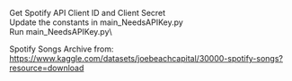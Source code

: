 Get Spotify API Client ID and Client Secret\
Update the constants in main_NeedsAPIKey.py\
Run main_NeedsAPIKey.py\\

Spotify Songs Archive from: https://www.kaggle.com/datasets/joebeachcapital/30000-spotify-songs?resource=download
